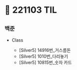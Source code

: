 # 🚩 221103 TIL

## **`백준`**

- Class

  - [Silver5] 14916번\_거스름돈
  - [Silver5] 1010번\_다리놓기
  - [Silver5] 10815번\_숫자 카드
